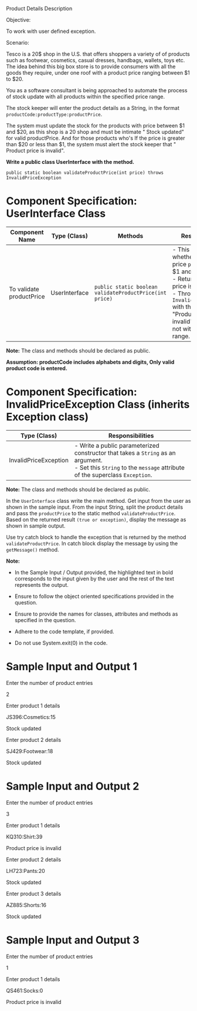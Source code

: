 Product Details
Description



Objective:

To work with user defined exception.

Scenario:

Tesco is a 20$ shop in the U.S. that offers shoppers a variety of of products such as footwear, cosmetics, casual dresses, handbags, wallets, toys etc. The idea behind this big box store is to provide consumers with all the goods they require, under one roof with a product price ranging between $1 to $20.

You as a software consultant is being approached to automate the process of stock update with all products within the specified price range.

The stock keeper will enter the product details as a String, in the format `productCode:productType:productPrice`.

The system must update the stock for the products with price between $1 and $20, as this shop is a 20 shop and must be intimate " Stock updated" for valid productPrice. And for those products who's If the price is greater than $20 or less than $1, the system must alert the stock keeper that " Product price is invalid".

**Write a public class UserInterface with the method.**

`public static boolean validateProductPrice(int price) throws InvalidPriceException`

# Component Specification: UserInterface Class


| Component Name  | Type (Class)  | Methods                                         | Responsibilities                                                                                               |
|-----------------|---------------|-------------------------------------------------|-----------------------------------------------------------------------------------------------------------------|
| To validate productPrice | UserInterface | `public static boolean validateProductPrice(int price)` | - This method checks whether the product price `price` is between $1 and $20.<br>- Returns `true` if the price is valid.<br>- Throws `InvalidPriceException` with the message "Product price is invalid" if the price is not within the valid range. |


**Note:** The class and methods should be declared as public.

**Assumption: productCode includes alphabets and digits, Only valid product code is entered.**

# Component Specification: InvalidPriceException Class (inherits Exception class)


| Type (Class)            | Responsibilities                                                                                     |
|-------------------------|-----------------------------------------------------------------------------------------------------|
| InvalidPriceException   | - Write a public parameterized constructor that takes a `String` as an argument.<br>- Set this `String` to the `message` attribute of the superclass `Exception`. |


**Note:** The class and methods should be declared as public.

In the `UserInterface` class write the main method. Get input from the user as shown in the sample input. From the input String, split the product details and pass the `productPrice` to the static method `validateProductPrice`. Based on the returned result `(true or exception)`, display the message as shown in sample output.

Use try catch block to handle the exception that is returned by the method `validateProductPrice`. In catch block display the message by using the `getMessage()` method.

**Note:** 

- In the Sample Input / Output provided, the highlighted text in bold corresponds to the input given by the user and the rest of the text represents the output.

- Ensure to follow the object oriented specifications provided in the question.

- Ensure to provide the names for classes, attributes and methods as specified in the question.

- Adhere to the code template, if provided.

- Do not use System.exit(0) in the code.

  

# Sample Input and Output 1

Enter the number of product entries

2

Enter product 1 details

JS396:Cosmetics:15

Stock updated

Enter product 2 details

SJ429:Footwear:18

Stock updated

  

# Sample Input and Output 2

Enter the number of product entries

3

Enter product 1 details

KQ310:Shirt:39

Product price is invalid

Enter product 2 details

LH723:Pants:20

Stock updated

Enter product 3 details

AZ885:Shorts:16

Stock updated

 
# Sample Input and Output 3

Enter the number of product entries

1

Enter product 1 details

QS461:Socks:0

Product price is invalid